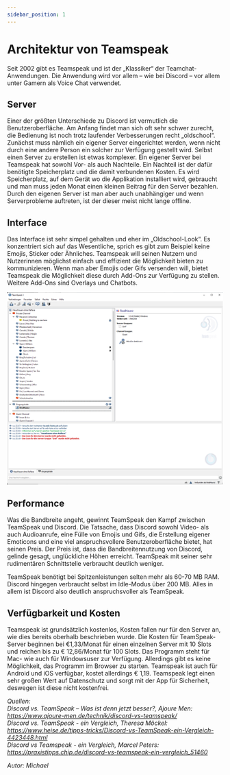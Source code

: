 ```yaml
---
sidebar_position: 1
---
```


# Architektur von Teamspeak

Seit 2002 gibt es Teamspeak und ist der „Klassiker“ der Teamchat-Anwendungen. Die Anwendung wird vor allem – wie bei Discord – vor allem unter Gamern als Voice Chat verwendet.

## Server

Einer der größten Unterschiede zu Discord ist vermutlich die Benutzeroberfläche. Am Anfang findet man sich oft sehr schwer zurecht, die Bedienung ist noch trotz laufender Verbesserungen recht „oldschool“. Zunächst muss nämlich ein eigener Server eingerichtet werden, wenn nicht durch eine andere Person ein solcher zur Verfügung gestellt wird. Selbst einen Server zu erstellen ist etwas komplexer. Ein eigener Server bei Teamspeak hat sowohl Vor- als auch Nachteile. Ein Nachteil ist der dafür benötigte Speicherplatz und die damit verbundenen Kosten. Es wird Speicherplatz, auf dem Gerät wo die Applikation installiert wird, gebraucht und man muss jeden Monat einen kleinen Beitrag für den Server bezahlen. Durch den eigenen Server ist man aber auch unabhängiger und wenn Serverprobleme auftreten, ist der dieser meist nicht lange offline.

## Interface

Das Interface ist sehr simpel gehalten und eher im „Oldschool-Look“. Es konzentriert sich auf das Wesentliche, sprich es gibt zum Beispiel keine Emojis, Sticker oder Ähnliches. Teamspeak will seinen Nutzern und Nutzerinnen möglichst einfach und effizient die Möglichkeit bieten zu kommunizieren. Wenn man aber Emojis oder Gifs versenden will, bietet Teamspeak die Möglichkeit diese durch Add-Ons zur Verfügung zu stellen. Weitere Add-Ons sind Overlays und Chatbots.

![Discord Backend](/img/TS_Interface.png)

## Performance

Was die Bandbreite angeht, gewinnt TeamSpeak den Kampf zwischen TeamSpeak und Discord. Die Tatsache, dass Discord sowohl Video- als auch Audioanrufe, eine Fülle von Emojis und Gifs, die Erstellung eigener Emoticons und eine viel anspruchsvollere Benutzeroberfläche bietet, hat seinen Preis. Der Preis ist, dass die Bandbreitennutzung von Discord, gelinde gesagt, unglückliche Höhen erreicht. TeamSpeak mit seiner sehr rudimentären Schnittstelle verbraucht deutlich weniger.

TeamSpeak benötigt bei Spitzenleistungen selten mehr als 60-70 MB RAM. Discord hingegen verbraucht selbst im Idle-Modus über 200 MB. Alles in allem ist Discord also deutlich anspruchsvoller als TeamSpeak.

## Verfügbarkeit und Kosten

Teamspeak ist grundsätzlich kostenlos, Kosten fallen nur für den Server an, wie dies bereits oberhalb beschrieben wurde. Die Kosten für TeamSpeak-Server beginnen bei €1,33/Monat für einen einzelnen Server mit 10 Slots und reichen bis zu € 12,86/Monat für 100 Slots. Das Programm steht für Mac- wie auch für Windowsuser zur Verfügung. Allerdings gibt es keine Möglichkeit, das Programm im Browser zu starten. Teamspeak ist auch für Android und iOS verfügbar, kostet allerdings € 1,19. Teamspeak legt einen sehr großen Wert auf Datenschutz und sorgt mit der App für Sicherheit, deswegen ist diese nicht kostenfrei.

*Quellen:*  
*Discord vs. TeamSpeak – Was ist denn jetzt besser?, Ajoure Men: https://www.ajoure-men.de/technik/discord-vs-teamspeak/*  
*Discord vs. TeamSpeak - ein Vergleich, Theresa Möckel: https://www.heise.de/tipps-tricks/Discord-vs-TeamSpeak-ein-Vergleich-4423448.html*  
*Discord vs Teamspeak - ein Vergleich, Marcel Peters: https://praxistipps.chip.de/discord-vs-teamspeak-ein-vergleich_51460*  

*Autor: Michael*